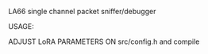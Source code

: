 LA66 single channel packet sniffer/debugger

USAGE:

ADJUST LoRA PARAMETERS ON src/config.h and compile
